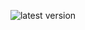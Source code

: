 
<div align="center">

![latest version](https://img.shields.io/badge/2024.1.1-version?labelColor=e2e2e2&logoColor=ffffff&label=latest%20version&color=ffffff)

</div>
<!-- markdownlint-restore -->
